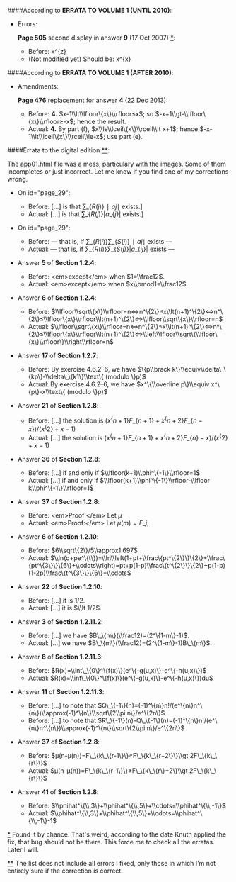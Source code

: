 ####According to **ERRATA TO VOLUME 1 (UNTIL 2010)**:

  - Errors:

    **Page 505** second display in answer **9** (17 Oct 2007) [*](#note1):<a id="err1"></a>

    - Before: x^\{z\}
    - (Not modified yet) Should be: x^\{x\}

####According to **ERRATA TO VOLUME 1 (AFTER 2010)**:

  - Amendments:

    **Page 476** replacement for answer **4** (22 Dec 2013):

    - Before: **4.** $x-1\\lt\\lfloor\{x\}\\rfloor≤x$; so $-x+1\\gt-\\lfloor\{x\}\\rfloor≥-x$; hence the result.
    - Actual: **4.** By part (f), $x\\le\\lceil\{x\}\\rceil\\lt x+1$; hence $-x-1\\lt\\lceil\{x\}\\rceil\\le-x$; use part (e).

####Errata to the digital edition [**](#note2):<a id="title"></a>

The app01.html file was a mess, particulary with the images. Some of them incompletes or just incorrect. Let me know if you find one of my corrections wrong.

  - On id="page\_29":

    - Before: \[...\] is that $∑\_\{R(j)\}∣aj∣$ exists.\]
    - Actual: \[...\] is that $∑\_\{R(j)\}|a\_\{j\}|$ exists.\]

  - On id="page\_29":

    - Before: — that is, if $∑\_\{R(i)\} ∑\_\{S(j)\}∣aj∣$ exists —
    - Actual: — that is, if $∑\_\{R(i)\} ∑\_\{S(j)\}|a\_\{ij\}|$ exists —

  - Answer **5** of **Section 1.2.4**:

    - Before: &lt;em&gt;except&lt;/em&gt; when $1=\\frac12$.
    - Actual: &lt;em&gt;except&lt;/em&gt; when $x\\bmod1=\\frac12$.

  - Answer **6** of **Section 1.2.4**:

    - Before: $\\lfloor\\sqrt\{x\}\\rfloor=n⇔n^\{2\}≤x\\lt(n+1)^\{2\}⇔n^\{2\}≤\\lfloor\{x\}\\rfloor\\lt(n+1)^\{2\}⇔\\lfloor\\sqrt\{x\}\\rfloor=n$
    - Actual: $\\lfloor\\sqrt\{x\}\\rfloor=n⇔n^\{2\}≤x\\lt(n+1)^\{2\}⇔n^\{2\}≤\\lfloor\{x\}\\rfloor\\lt(n+1)^\{2\}⇔\\left\\lfloor\\sqrt\{\\lfloor\{x\}\\rfloor\}\\right\\rfloor=n$

  - Answer **17** of **Section 1.2.7**:

    - Before: By exercise 4.6.2–6, we have $\{p\\brack k\}\\equiv\\delta\_\{kp\}-\\delta\_\{k1\}\\text\{ (modulo \}p)$
    - Actual: By exercise 4.6.2–6, we have $x^\{\\overline p\}\\equiv x^\{p\}-x\\text\{ (modulo \}p)$

  - Answer **21** of **Section 1.2.8**:

    - Before: \[...\] the solution is $(x^\{n+1\}F\_\{n+1\}+x^\{n+2\}F\_\{n-x\})/(x^\{2\}+x-1)$
    - Actual: \[...\] the solution is $(x^\{n+1\}F\_\{n+1\}+x^\{n+2\}F\_\{n\}-x)/(x^\{2\}+x-1)$

  - Answer **36** of **Section 1.2.8**:

    - Before: \[...\] if and only if $\\lfloor(k+1)\\phi^\{-1\}\\rfloor=1$
    - Actual: \[...\] if and only if $\\lfloor(k+1)\\phi^\{-1\}\\rfloor-\\lfloor k\\phi^\{-1\}\\rfloor=1$

  - Answer **37** of **Section 1.2.8**:

    - Before: &lt;em&gt;Proof:&lt;/em&gt; Let $μ$
    - Actual: &lt;em&gt;Proof:&lt;/em&gt; Let $μ(m)=F\_j$;

  - Answer **6** of **Section 1.2.10**:

    - Before: $6\\sqrt\{2\}/5\\approx1.697$
    - Actual: $\\ln(q+pe^\{t\})=\\ln\\left(1+pt+\\frac\{pt^\{2\}\}\{2\}+\\frac\{pt^\{3\}\}\{6\}+\\cdots\\right)=pt+p(1-p)\\frac\{t^\{2\}\}\{2\}+p(1-p)(1-2p)\\frac\{t^\{3\}\}\{6\}+\\cdots$

  - Answer **22** of **Section 1.2.10**:

    - Before: \[...\] it is $1/2$.
    - Actual: \[...\] it is $\\lt 1/2$.

  - Answer **3** of **Section 1.2.11.2**:

    - Before: \[...\] we have $B\_\{m\}(\\frac12)=(2^\{1-m\}-1)$.
    - Actual: \[...\] we have $B\_\{m\}(\\frac12)=(2^\{1-m\}-1)B\_\{m\}$.

  - Answer **8** of **Section 1.2.11.3**:

    - Before: $R(x)=\\int\_\{0\}^\{f(x)\}(e^\{-g(u,x)\}-e^\{-h(u,x)\})$
    - Actual: $R(x)=\\int\_\{0\}^\{f(x)\}(e^\{-g(u,x)\}-e^\{-h(u,x)\})du$

  - Answer **11** of **Section 1.2.11.3**:

    - Before: \[...\] to note that $Q\_\{-1\}(n)=(-1)^\{n\}n!/(e^\{n\}n^\{n\})\\approx(-1)^\{n\}\\sqrt\{2\\pi n\}/e^\{2n\}$
    - Before: \[...\] to note that $R\_\{-1\}(n)-Q\_\{-1\}(n)=(-1)^\{n\}n!/(e^\{n\}n^\{n\})\\approx(-1)^\{n\}\\sqrt\{2\\pi n\}/e^\{2n\}$

  - Answer **37** of **Section 1.2.8**:

    - Before: $μ(n-μ(n))=F\_\{k\_\{r-1\}\}≥F\_\{k\_\{r+2\}\}\\gt 2F\_\{k\_\{r\}\}$
    - Actual: $μ(n-μ(n))=F\_\{k\_\{r-1\}\}≥F\_\{k\_\{r\}+2\}\\gt 2F\_\{k\_\{r\}\}$

  - Answer **41** of **Section 1.2.8**:

    - Before: $\\phihat^\{\\,3\}+\\phihat^\{\\,5\}+\\cdots=\\phihat^\{\\,-1\}$
    - Actual: $\\phihat^\{\\,3\}+\\phihat^\{\\,5\}+\\cdots=\\phihat^\{\\,-1\}-1$


<a id="note1"></a>[*](#err1) Found it by chance. That's weird, according to the date Knuth applied the fix, that bug should not be there.
This force me to check all the erratas. Later I will.

<a id="note2"></a>[**](#title) The list does not include all errors I fixed, only those in which I'm not entirely sure if the correction is correct.